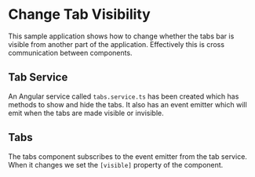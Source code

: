 # Change Tab Visibility
This sample application shows how to change whether the tabs bar is visible from another part of the application. 
Effectively this is cross communication between components.

## Tab Service
An Angular service called `tabs.service.ts` has been created which has methods to show and hide the tabs. It also has an event emitter which will emit when the tabs are made visible or invisible.

## Tabs
The tabs component subscribes to the event emitter from the tab service. When it changes we set the `[visible]` property of the component.